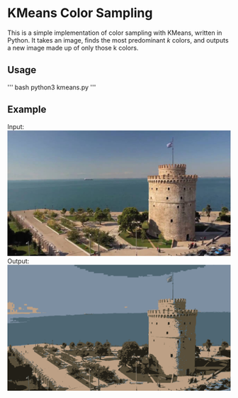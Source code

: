 # KMeans Color Sampling

This is a simple implementation of color sampling with KMeans, written in Python. It takes an image, finds the most predominant *k* colors, and outputs a new image made up of only those k colors.

## Usage
''' bash
python3 kmeans.py
'''

## Example
Input: ![Example input](images/example_input.png)
Output: ![Example output](images/example_output.png)